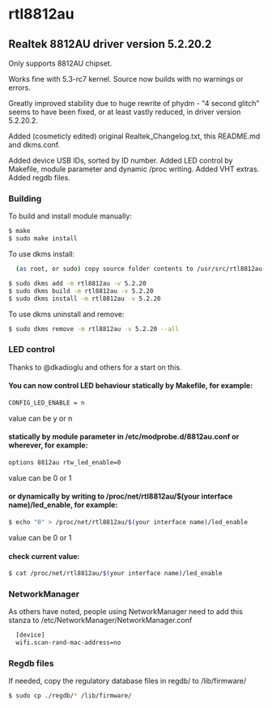 # rtl8812au

## Realtek 8812AU driver version 5.2.20.2

Only supports 8812AU chipset.

Works fine with 5.3-rc7 kernel. Source now builds with no warnings or errors.

Greatly improved stability due to huge rewrite of phydm - "4 second glitch" seems to have been fixed, or at least vastly reduced, in driver version 5.2.20.2.

Added (cosmeticly edited) original Realtek_Changelog.txt, this README.md and dkms.conf.

Added device USB IDs, sorted by ID number.
Added LED control by Makefile, module parameter and dynamic /proc writing.
Added VHT extras.
Added regdb files.

### Building

To build and install module manually:
```sh
$ make
$ sudo make install
```

To use dkms install:

```sh
  (as root, or sudo) copy source folder contents to /usr/src/rtl8812au-5.2.20
```

```sh
$ sudo dkms add -m rtl8812au -v 5.2.20
$ sudo dkms build -m rtl8812au -v 5.2.20
$ sudo dkms install -m rtl8812au -v 5.2.20
```

To use dkms uninstall and remove:

```sh
$ sudo dkms remove -m rtl8812au -v 5.2.20 --all
```

### LED control

Thanks to @dkadioglu and others for a start on this.

#### You can now control LED behaviour statically by Makefile, for example:

```sh
CONFIG_LED_ENABLE = n
```
value can be y or n

#### statically by module parameter in /etc/modprobe.d/8812au.conf or wherever, for example:

```sh
options 8812au rtw_led_enable=0
```
value can be 0 or 1

#### or dynamically by writing to /proc/net/rtl8812au/$(your interface name)/led_enable, for example:

```sh
$ echo "0" > /proc/net/rtl8812au/$(your interface name)/led_enable
```
value can be 0 or 1

#### check current value:

```sh
$ cat /proc/net/rtl8812au/$(your interface name)/led_enable
```

### NetworkManager

As others have noted, people using NetworkManager need to add this stanza to /etc/NetworkManager/NetworkManager.conf

```sh
  [device]
  wifi.scan-rand-mac-address=no
```

### Regdb files

If needed, copy the regulatory database files in regdb/ to /lib/firmware/

```sh
$ sudo cp ./regdb/* /lib/firmware/
```
